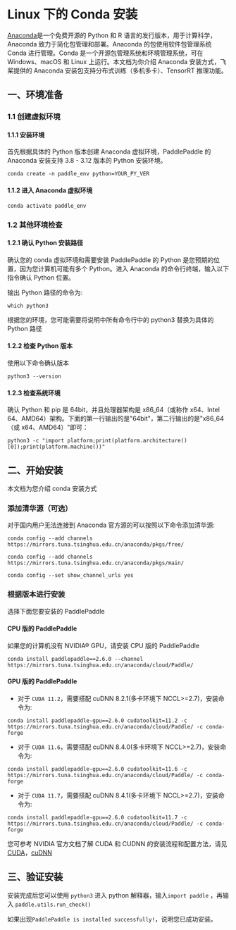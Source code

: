 # Linux 下的 Conda 安装

[Anaconda](https://www.anaconda.com/)是一个免费开源的 Python 和 R 语言的发行版本，用于计算科学，Anaconda 致力于简化包管理和部署。Anaconda 的包使用软件包管理系统 Conda 进行管理。Conda 是一个开源包管理系统和环境管理系统，可在 Windows、macOS 和 Linux 上运行。本文档为你介绍 Anaconda 安装方式，飞桨提供的 Anaconda 安装包支持分布式训练（多机多卡）、TensorRT 推理功能。


## 一、环境准备

### 1.1 创建虚拟环境

#### 1.1.1 安装环境

首先根据具体的 Python 版本创建 Anaconda 虚拟环境，PaddlePaddle 的 Anaconda 安装支持 3.8 - 3.12 版本的 Python 安装环境。

```
conda create -n paddle_env python=YOUR_PY_VER
```


#### 1.1.2 进入 Anaconda 虚拟环境

```
conda activate paddle_env
```



### 1.2 其他环境检查

#### 1.2.1 确认 Python 安装路径

确认您的 conda 虚拟环境和需要安装 PaddlePaddle 的 Python 是您预期的位置，因为您计算机可能有多个 Python。进入 Anaconda 的命令行终端，输入以下指令确认 Python 位置。


输出 Python 路径的命令为:


```
which python3
```

根据您的环境，您可能需要将说明中所有命令行中的 python3 替换为具体的 Python 路径



#### 1.2.2 检查 Python 版本

使用以下命令确认版本

```
python3 --version
```


#### 1.2.3 检查系统环境

确认 Python 和 pip 是 64bit，并且处理器架构是 x86_64（或称作 x64、Intel 64、AMD64）架构。下面的第一行输出的是"64bit"，第二行输出的是"x86_64（或 x64、AMD64）"即可：

```
python3 -c "import platform;print(platform.architecture()[0]);print(platform.machine())"
```



## 二、开始安装

本文档为您介绍 conda 安装方式

### 添加清华源（可选）

对于国内用户无法连接到 Anaconda 官方源的可以按照以下命令添加清华源:

  ```
  conda config --add channels https://mirrors.tuna.tsinghua.edu.cn/anaconda/pkgs/free/
  ```
  ```
  conda config --add channels https://mirrors.tuna.tsinghua.edu.cn/anaconda/pkgs/main/
  ```
  ```
  conda config --set show_channel_urls yes
  ```

### 根据版本进行安装

选择下面您要安装的 PaddlePaddle


#### CPU 版的 PaddlePaddle

如果您的计算机没有 NVIDIA® GPU，请安装 CPU 版的 PaddlePaddle

```
conda install paddlepaddle==2.6.0 --channel https://mirrors.tuna.tsinghua.edu.cn/anaconda/cloud/Paddle/
```



#### GPU 版的 PaddlePaddle



*  对于 `CUDA 11.2`，需要搭配 cuDNN 8.2.1(多卡环境下 NCCL>=2.7)，安装命令为:

  ```
  conda install paddlepaddle-gpu==2.6.0 cudatoolkit=11.2 -c https://mirrors.tuna.tsinghua.edu.cn/anaconda/cloud/Paddle/ -c conda-forge
  ```

*  对于 `CUDA 11.6`，需要搭配 cuDNN 8.4.0(多卡环境下 NCCL>=2.7)，安装命令为:

  ```
  conda install paddlepaddle-gpu==2.6.0 cudatoolkit=11.6 -c https://mirrors.tuna.tsinghua.edu.cn/anaconda/cloud/Paddle/ -c conda-forge
  ```

*  对于 `CUDA 11.7`，需要搭配 cuDNN 8.4.1(多卡环境下 NCCL>=2.7)，安装命令为:

  ```
  conda install paddlepaddle-gpu==2.6.0 cudatoolkit=11.7 -c https://mirrors.tuna.tsinghua.edu.cn/anaconda/cloud/Paddle/ -c conda-forge
  ```

您可参考 NVIDIA 官方文档了解 CUDA 和 CUDNN 的安装流程和配置方法，请见[CUDA](https://docs.nvidia.com/cuda/cuda-installation-guide-linux/)，[cuDNN](https://docs.nvidia.com/deeplearning/sdk/cudnn-install/)



## **三、验证安装**

安装完成后您可以使用 `python3` 进入 python 解释器，输入`import paddle` ，再输入
 `paddle.utils.run_check()`

如果出现`PaddlePaddle is installed successfully!`，说明您已成功安装。
